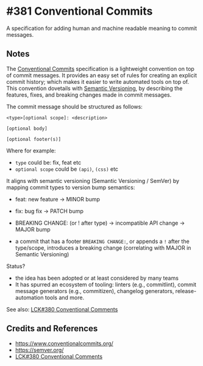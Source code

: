 # #381 Conventional Commits

A specification for adding human and machine readable meaning to commit messages.

## Notes

The [Conventional Commits](https://www.conventionalcommits.org/) specification is a lightweight convention on top of commit messages. It provides an easy set of rules for creating an explicit commit history; which makes it easier to write automated tools on top of. This convention dovetails with [Semantic Versioning](https://semver.org/), by describing the features, fixes, and breaking changes made in commit messages.

The commit message should be structured as follows:

```text
<type>[optional scope]: <description>

[optional body]

[optional footer(s)]
```

Where for example:

* `type` could be: fix, feat etc
* `optional scope` could be `(api)`, `(css)` etc

It aligns with semantic versioning (Semantic Versioning / SemVer) by mapping commit types to version bump semantics:

* feat: new feature → MINOR bump
* fix: bug fix → PATCH bump
* BREAKING CHANGE: (or ! after type) → incompatible API change → MAJOR bump

* a commit that has a footer `BREAKING CHANGE:`, or appends a `!` after the type/scope, introduces a breaking change (correlating with MAJOR in Semantic Versioning)

Status?

* the idea has been adopted or at least considered by many teams
* It has spurred an ecosystem of tooling: linters (e.g., commitlint), commit message generators (e.g., commitizen), changelog generators, release-automation tools and more.

See also: [LCK#380 Conventional Comments](../conventionalcomments/)

## Credits and References

* <https://www.conventionalcommits.org/>
* <https://semver.org/>
* [LCK#380 Conventional Comments](../conventionalcomments/)
